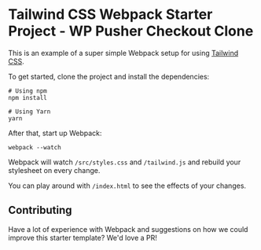 # Tailwind CSS Webpack Starter Project - WP Pusher Checkout Clone

This is an example of a super simple Webpack setup for using [Tailwind CSS](https://tailwindcss.com).

To get started, clone the project and install the dependencies:

```
# Using npm
npm install

# Using Yarn
yarn
```

After that, start up Webpack:

```
webpack --watch
```

Webpack will watch `/src/styles.css` and `/tailwind.js` and rebuild your stylesheet on every change.

You can play around with `/index.html` to see the effects of your changes.

## Contributing

Have a lot of experience with Webpack and suggestions on how we could improve this starter template? We'd love a PR!
